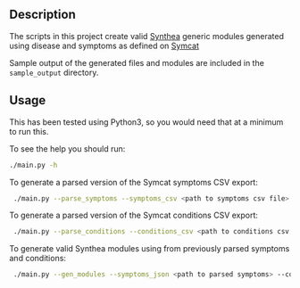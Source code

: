 ## Description

The scripts in this project create valid [Synthea]() generic modules generated using disease and symptoms as defined
on [Symcat]()

Sample output of the generated files and modules are included in the `sample_output` directory.

## Usage
This has been tested using Python3, so you would need that at a minimum to run this.

To see the help you should run:
```bash
./main.py -h
``` 

To generate a parsed version of the Symcat symptoms CSV export:
```bash
 ./main.py --parse_symptoms --symptoms_csv <path to symptoms csv file> --output <path_to_output_dir>
```

To generate a parsed version of the Symcat conditions CSV export:
```bash
 ./main.py --parse_conditions --conditions_csv <path to conditions csv file> --output <path_to_output_dir>
```

To generate valid Synthea modules using from previously parsed symptoms and conditions:
```bash
 ./main.py --gen_modules --symptoms_json <path to parsed symptoms> --conditions_json <path to parsed conditions> --output <path_to_output_dir>
```